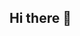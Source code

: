 ## Hi there 👋

<!--
**ubaidrazadev/ubaidrazadev** is a ✨ _special_ ✨ repository because its `README.md` (this file) appears on your GitHub profile.

Here are some ideas to get you started:

🔭 One of my goal is Opening my own software development Company...
  My name is ubaid Raza and I'm a Web and Mobile App Developer...
  Currently I'm a Assesting a Class in SMIT...
  I'm 17 year old and I resently passed first year...
💬 If you want to Ask any thing About me text on My Other social Media Platforms...
@ubaid Rehan---Linkdin
-->
